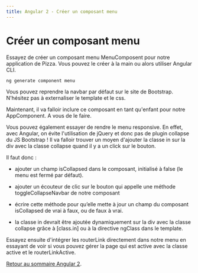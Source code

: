```yaml
---
title: Angular 2 - Créer un composant menu
---
```


# Créer un composant menu

Essayez de créer un composant menu MenuComposent pour notre application de Pizza. Vous pouvez le créer à la main ou alors utiliser Angular CLI.

```bash
ng generate component menu
```

Vous pouvez reprendre la navbar par défaut sur le site de Bootstrap. N'hésitez pas à externaliser le template et le css.

Maintenant, il va falloir inclure ce composant en tant qu'enfant pour notre AppComponent. A vous de le faire.

Vous pouvez également essayer de rendre le menu responsive. En effet, avec Angular, on évite l'utilisation de jQuery et donc pas de plugin collapse du JS Bootstrap ! Il va falloir trouver un moyen d'ajouter la classe in sur la div avec la classe collapse quand il y a un click sur le bouton.

Il faut donc :

- ajouter un champ isCollapsed dans le composant, initialisé à false (le menu est fermé par défaut).

- ajouter un écouteur de clic sur le bouton qui appelle une méthode toggleCollapseNavbar de notre composant

- écrire cette méthode pour qu’elle mette à jour un champ du composant isCollapsed de vrai à faux, ou de faux à vrai.

- la classe in devrait être ajoutée dynamiquement sur la div avec la classe collapse grâce à [class.in] ou à la directive ngClass dans le template.

Essayez ensuite d'intégrer les routerLink directement dans notre menu en essayant de voir si vous pouvez gérer la page qui est active avec la classe active et le routerLinkActive.

<a href="../angular2">Retour au sommaire Angular 2</a>.
